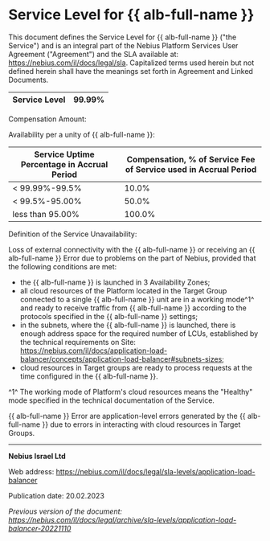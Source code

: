 # Service Level for {{ alb-full-name }}

This document defines the Service Level for {{ alb-full-name }} ("the Service") and is an integral part of the Nebius Platform Services User Agreement ("Agreement") and the SLA available at: <https://nebius.com/il/docs/legal/sla>. Capitalized terms used herein but not defined herein shall have the meanings set forth in Agreement and Linked Documents.

| Service Level | 99.99% |
| --- | --- |

Compensation Amount:

Availability per a unity of {{ alb-full-name }}:

| Service Uptime Percentage in Accrual Period | Compensation, % of Service Fee of Service used in Accrual Period |
| --- | --- |
| < 99.99%-99.5% | 10.0% |
| < 99.5%-95.00% | 50.0% |
| less than 95.00% | 100.0% |

Definition of the Service Unavailability:

Loss of external connectivity with the {{ alb-full-name }} or receiving an {{ alb-full-name }} Error due to problems on the part of Nebius, provided that the following conditions are met:

* the {{ alb-full-name }} is launched in 3 Availability Zones;
* all cloud resources of the Platform located in the Target Group connected to a single {{ alb-full-name }} unit are in a working mode^1^ and ready to receive traffic from {{ alb-full-name }} according to the protocols specified in the {{ alb-full-name }} settings;
* in the subnets, where the {{ alb-full-name }} is launched, there is enough address space for the required number of LCUs, established by the technical requirements on Site: <https://nebius.com/il/docs/application-load-balancer/concepts/application-load-balancer#subnets-sizes>;
* cloud resources in Target groups are ready to process requests at the time configured in the {{ alb-full-name }}.

^1^ The working mode of Platform's cloud resources means the "Healthy" mode specified in the technical documentation of the Service.
 
{{ alb-full-name }} Error are application-level errors generated by the {{ alb-full-name }} due to errors in interacting with cloud resources in Target Groups.

________________________________________

**Nebius Israel Ltd**

Web address: <https://nebius.com/il/docs/legal/sla-levels/application-load-balancer>

Publication date: 20.02.2023

*Previous version of the document: <https://nebius.com/il/docs/legal/archive/sla-levels/application-load-balancer-20221110>*